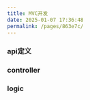 ```yaml
---
title: MVC开发
date: 2025-01-07 17:36:48
permalink: /pages/863e7c/
---
```

### api定义

### controller

### logic